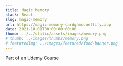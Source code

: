 ```yaml
---
title: Magic Memory
stack: React
slug: magic-memory
url: https://magic-memory-cardgame.netlify.app
date: 2021-10-01T00:00:00+00:00
thumb: ../../static/assets/images/memory.png
# thumb: ../images/thumbs/memory.png
# featuredImg: ../images/featured/food-banner.png
---
```


Part of an Udemy Course
